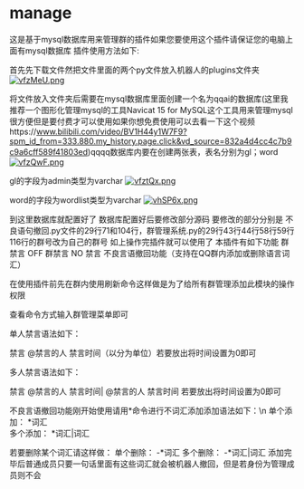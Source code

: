 # manage
这是基于mysql数据库用来管理群的插件如果您要使用这个插件请保证您的电脑上面有mysql数据库
插件使用方法如下:

首先先下载文件然把文件里面的两个py文件放入机器人的plugins文件夹
[![vfzMeU.png](https://s1.ax1x.com/2022/08/30/vfzMeU.png)](https://imgse.com/i/vfzMeU)

将文件放入文件夹后需要在mysql数据库里面创建一个名为qqai的数据库(这里我推荐一个图形化管理mysql的工具Navicat 15 for MySQL这个工具用来管理mysql很方便但是要付费才可以使用如果你想免费使用可以去看一下这个视频https://www.bilibili.com/video/BV1H44y1W7F9?spm_id_from=333.880.my_history.page.click&vd_source=832a4d4cc4c7b9c9a6cff589f41803ed)qqqq数据库内要在创建两张表，表名分别为gl；word
[![vfzQwF.png](https://s1.ax1x.com/2022/08/30/vfzQwF.png)](https://imgse.com/i/vfzQwF)

gl的字段为admin类型为varchar
[![vfztQx.png](https://s1.ax1x.com/2022/08/30/vfztQx.png)](https://imgse.com/i/vfztQx)

word的字段为wordlist类型为varchar
[![vhSP6x.png](https://s1.ax1x.com/2022/08/30/vhSP6x.png)](https://imgse.com/i/vhSP6x)

到这里数据库就配置好了
数据库配置好后要修改部分源码
要修改的部分分别是
不良语句撤回.py文件的29行71和104行，群管理系统.py的29行43行44行58行59行116行的群号改为自己的群号
如上操作完插件就可以使用了
本插件有如下功能
群禁言 OFF
群禁言 NO
禁言
不良言语撤回功能（支持在QQ群内添加或删除语言词汇）

在使用插件前先在群内使用刷新命令这样做是为了给所有群管理添加此模块的操作权限

查看命令方式输入群管理菜单即可

单人禁言语法如下：

禁言 @禁言的人 禁言时间（以分为单位）若要放出将时间设置为0即可

多人禁言语法如下：

禁言 @禁言的人 禁言时间| @禁言的人 禁言时间 若要放出将时间设置为0即可

不良言语撤回功能刚开始使用请用*命令进行不词汇添加添加语法如下：\n
单个添加：         \*词汇                
多个添加：         \*词汇|词汇

若要删除某个词汇请这样做：
单个删除：     -*词汇         多个删除：    -*词汇|词汇
添加完毕后普通成员只要一句话里面有这些词汇就会被机器人撤回，但是若身份为管理成员则不会
